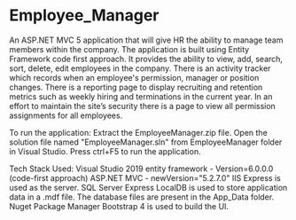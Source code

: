# Employee_Manager
An ASP.NET MVC 5 application that will give HR the ability to manage team members within the company. The application is built using Entity Framework code first approach. It provides the ability to view, add, search, sort, delete, edit employees in the company. There is an activity tracker which records when an employee's permission, manager or position changes. There is a reporting page to display recruiting and retention metrics such as weekly hiring and terminations in the current year.
In an effort to maintain the site’s security there is a page to view all permission assignments for all employees.

To run the application:
Extract the EmployeeManager.zip file.
Open the solution file named "EmployeeManager.sln" from EmployeeManager folder in Visual Studio.
Press ctrl+F5 to run the application.

Tech Stack Used:
Visual Studio 2019
entity framework  -  Version=6.0.0.0  (code-first approach)
ASP.NET MVC - newVersion="5.2.7.0"
IIS Express is used as the server.
SQL Server Express LocalDB is used to store application data in a .mdf file. The database files are present in the App_Data folder.
Nuget Package Manager
Bootstrap 4 is used to build the UI.
